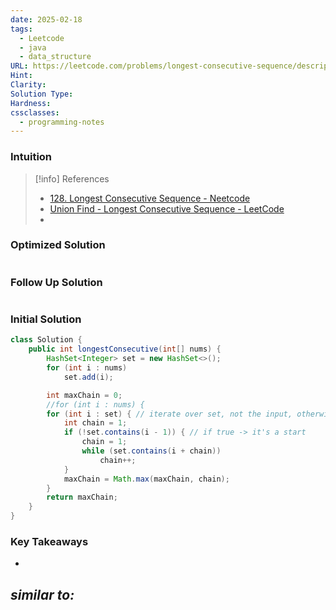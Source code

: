 ```yaml
---
date: 2025-02-18
tags:
  - Leetcode
  - java
  - data_structure
URL: https://leetcode.com/problems/longest-consecutive-sequence/description/
Hint: 
Clarity: 
Solution Type: 
Hardness: 
cssclasses:
  - programming-notes
---
```

### Intuition

> [!info] References
> - [128. Longest Consecutive Sequence - Neetcode](https://youtu.be/P6RZZMu_maU)
> - [Union Find - Longest Consecutive Sequence - LeetCode](https://leetcode.com/problems/longest-consecutive-sequence/solutions/3780530/java-union-find-hashmap-o-n-time-complexity)
> - 
### Optimized Solution
```java

```
### Follow Up Solution
```java

```
### Initial Solution
```java title="TLE Hell"
class Solution {
    public int longestConsecutive(int[] nums) {
        HashSet<Integer> set = new HashSet<>();
        for (int i : nums)
            set.add(i);

        int maxChain = 0;
        //for (int i : nums) {
        for (int i : set) { // iterate over set, not the input, otherwise TLE
            int chain = 1;
            if (!set.contains(i - 1)) { // if true -> it's a start
                chain = 1;
                while (set.contains(i + chain))
                    chain++;
            }
            maxChain = Math.max(maxChain, chain);
        }
        return maxChain;
    }
}
```
### Key Takeaways
- 

*similar to:* 
- 